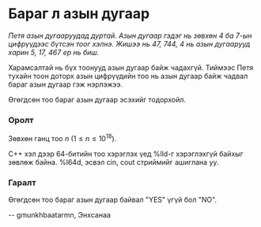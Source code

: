 Бараг л азын дугаар
===================
*Петя азын дугааруудад дуртай. Азын дугаар гэдэг нь зөвхөн $4$ ба $7$-ын
цифрүүдээс бүтсэн тоог хэлнэ. Жишээ нь $47$, $744$, $4$ нь азын дугаарууд харин
$5$, $17$, $467$ ер нь биш.*

Харамсалтай нь бүх тоонууд азын дугаар байж чадахгүй. Тиймээс Петя тухайн тоон
доторх азын цифрүүдийн тоо нь азын дугаар байж чадвал бараг азын дугаар гэж
нэрлэжээ.

Өгөгдсөн тоо бараг азын дугаар эсэхийг тодорхойл.


### Оролт
Зөвхөн ганц тоо $n$ ($1 ≤ n ≤ 10^{18}$).

C++ хэл дээр 64-битийн тоо хэрэглэх үед %lld-г хэрэглэхгүй байхыг зөвлөж байна.
%I64d, эсвэл cin, cout стриймийг ашиглана уу.


### Гаралт
Өгөгдсөн тоо бараг азын дугаар байвал "YES" үгүй бол "NO".

-- gmunkhbaatarmn, Энхсанаа
